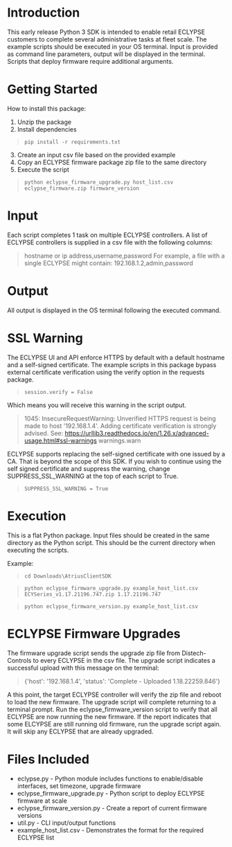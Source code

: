 # Introduction 
This early release Python 3 SDK is intended to enable retail ECLYPSE customers to complete several administrative tasks at fleet scale.
The example scripts should be executed in your OS terminal. Input is provided as command line parameters, output will be displayed in the terminal.
Scripts that deploy firmware require additional arguments.

# Getting Started
How to install this package:
1.	Unzip the package
2.	Install dependencies
>`pip install -r requirements.txt`
3.  Create an input csv file based on the provided example
4.  Copy an ECLYPSE firmware package zip file to the same directory
5.  Execute the script
>`python eclypse_firmware_upgrade.py host_list.csv eclypse_firmware.zip firmware_version`

# Input
Each script completes 1 task on multiple ECLYPSE controllers. A list of ECLYPSE controllers is supplied in a csv file with the following columns:
>hostname or ip address,username,password
For example, a file with a single ECLYPSE might contain: 
>192.168.1.2,admin,password

# Output
All output is displayed in the OS terminal following the executed command. 

# SSL Warning
The ECLYPSE UI and API enforce HTTPS by default with a default hostname and a self-signed certificate. The example scripts in this package bypass external
certificate verification using the verify option in the requests package. 
> `session.verify = False`

Which means you will receive this warning in the script output. 
> 1045: InsecureRequestWarning: Unverified HTTPS request is being made to host '192.168.1.4'. Adding certificate verification is strongly advised. See: https://urllib3.readthedocs.io/en/1.26.x/advanced-usage.html#ssl-warnings
  warnings.warn

ECLYPSE supports replacing the self-signed certificate with one issued by a CA. That is beyond the scope of this SDK. 
If you wish to continue using the self signed certificate and suppress the warning, change SUPPRESS_SSL_WARNING at the top of each script to True.
> `SUPPRESS_SSL_WARNING = True`

# Execution
This is a flat Python package. Input files should be created in the same directory as the Python script. This should be the current directory when executing the scripts. 

Example: 
> `cd Downloads\AtriusClientSDK`

> `python eclypse_firmware_upgrade.py example_host_list.csv ECYSeries_v1.17.21196.747.zip 1.17.21196.747`

> `python eclypse_firmware_version.py example_host_list.csv`

# ECLYPSE Firmware Upgrades
The firmware upgrade script sends the upgrade zip file from Distech-Controls to every ECLYPSE in the csv file. 
The upgrade script indicates a successful upload with this message on the terminal: 
> {'host': '192.168.1.4', 'status': 'Complete - Uploaded 1.18.22259.846'}

A this point, the target ECLYPSE controller will verify the zip file and reboot to load the new firmware. The upgrade script will complete returning to a terminal prompt. 
Run the eclypse_firmware_version script to verify that all ECLYPSE are now running the new firmware. 
If the report indicates that some ELCYPSE are still running old firmware, run the upgrade script again. It will skip any ECLYPSE that are already upgraded. 

# Files Included
- eclypse.py - Python module includes functions to enable/disable interfaces, set timezone, upgrade firmware
- eclypse_firmware_upgrade.py - Python script to deploy ECLYPSE firmware at scale
- eclypse_firmware_version.py - Create a report of current firmware versions
- util.py - CLI input/output functions
- example_host_list.csv - Demonstrates the format for the required ECLYPSE list
